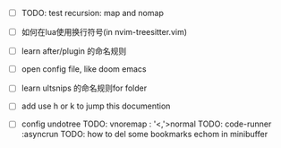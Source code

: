 - [ ] TODO: test recursion: map and nomap
- [ ] 如何在lua使用换行符号(in nvim-treesitter.vim)
- [ ] learn after/plugin 的命名规则
- [ ] open config file, like doom emacs
- [ ] learn ultsnips 的命名规则for folder
- [ ] add use h or k to jump this documention
- [ ] config undotree
TODO: vnoremap : '<,'>normal<SPACE>
TODO: code-runner  :asyncrun
TODO: how to del some bookmarks
echom in minibuffer

